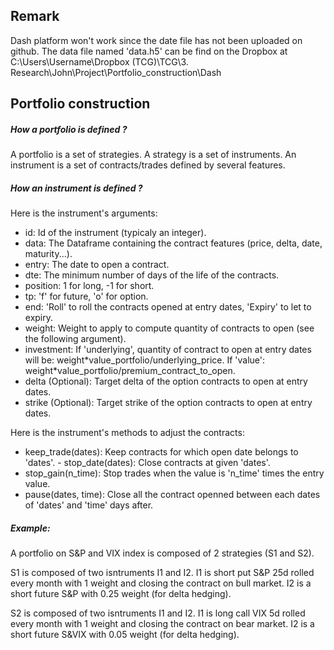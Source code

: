 Remark
----------------------

Dash platform won't work since the date file has not been uploaded on github.
The data file named 'data.h5' can be find on the Dropbox at C:\Users\Username\Dropbox (TCG)\TCG\3. Research\John\Project\Portfolio_construction\Dash

Portfolio construction
----------------------

##### How a portfolio is defined ?

A portfolio is a set of strategies. A strategy is a set of instruments.
An instrument is a set of contracts/trades defined by several features.

##### How an instrument is defined ? 
Here is the instrument's arguments: 
- id: Id of the instrument (typicaly an integer). 
- data: The Dataframe containing the contract features (price, delta, date,
maturity...). 
- entry: The date to open a contract. 
- dte: The minimum number of days of the life of the contracts. 
- position: 1 for long, -1 for short. 
- tp: 'f' for future, 'o' for option. 
- end: 'Roll' to roll the contracts opened at entry dates, 'Expiry' to let to expiry. 
- weight: Weight to apply to compute quantity of contracts to open (see the following argument). 
- investment: If 'underlying', quantity of contract to open at entry dates will be:
weight\*value\_portfolio/underlying\_price. If 'value':
weight\*value\_portfolio/premium\_contract\_to\_open. 
- delta (Optional): Target delta of the option contracts to open at entry dates.
- strike (Optional): Target strike of the option contracts to open at
entry dates.

Here is the instrument's methods to adjust the contracts: 
- keep\_trade(dates): Keep contracts for which open date belongs to 'dates'. - stop\_date(dates): Close contracts at given 'dates'. 
- stop\_gain(n\_time): Stop trades when the value is 'n\_time' times the entry value. 
- pause(dates, time): Close all the contract openned between each dates of 'dates' and 'time' days after.

##### Example:

A portfolio on S&P and VIX index is composed of 2 strategies (S1 and
S2).

S1 is composed of two isntruments I1 and I2. I1 is short put S&P 25d
rolled every month with 1 weight and closing the contract on bull
market. I2 is a short future S&P with 0.25 weight (for delta hedging).

S2 is composed of two isntruments I1 and I2. I1 is long call VIX 5d
rolled every month with 1 weight and closing the contract on bear
market. I2 is a short future S&VIX with 0.05 weight (for delta hedging).
